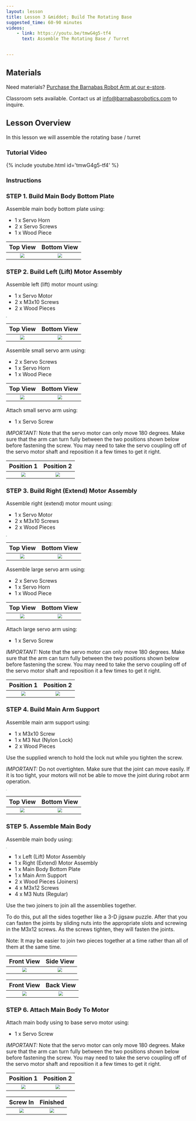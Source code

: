 ```yaml
---
layout: lesson
title: Lesson 3 &middot; Build The Rotating Base
suggested_time: 60-90 minutes
videos:
    - link: https://youtu.be/tmwG4g5-tf4
      text: Assemble The Rotating Base / Turret


---
```




## Materials

Need materials?  [Purchase the Barnabas Robot Arm at our e-store](https://shop.barnabasrobotics.com/collections/classroom-robotics-kits/products/barnabas-arduino-compatible-robot-arm-kit-with-joystick-control-ages-11).  

Classroom sets available.  Contact us at info@barnabasrobotics.com to inquire. 

## Lesson Overview

In this lesson we will assemble the rotating base / turret

### Tutorial Video

{% include youtube.html id='tmwG4g5-tf4' %}


### Instructions

### STEP 1. Build Main Body Bottom Plate

Assemble main body bottom plate using:

- 1 x Servo Horn
- 2 x Servo Screws
- 1 x Wood Piece

|                           Top View                           |                         Bottom View                          |
| :----------------------------------------------------------: | :----------------------------------------------------------: |
| <img src="bot (2).jpg" style="zoom:75%;" class="image center" /> | <img src="bot (1).jpg" style="zoom:75%;" class="image center" /> |

### STEP 2. Build Left (Lift) Motor Assembly

Assemble left (lift) motor mount using:

- 1 x Servo Motor
- 2 x M3x10 Screws
- 2 x Wood Pieces

<img src="lift (6).jpg" style="zoom:15%;" class="image center" />

|                           Top View                           |                         Bottom View                          |
| :----------------------------------------------------------: | :----------------------------------------------------------: |
| <img src="lift (4).jpg" style="zoom:75%;" class="image center" /> | <img src="lift (5).jpg" style="zoom:75%;" class="image center" /> |

Assemble small servo arm using:

- 2 x Servo Screws
- 1 x Servo Horn
- 1 x Wood Piece

|                           Top View                           |                         Bottom View                          |
| :----------------------------------------------------------: | :----------------------------------------------------------: |
| <img src="lift (7).jpg" style="zoom:75%;" class="image center" /> | <img src="lift1.jpg" style="zoom:75%;" class="image center" /> |

Attach small servo arm using:

- 1 x Servo Screw

*IMPORTANT:* Note that the servo motor can only move 180 degrees.  Make sure that the arm can turn fully between the two positions shown below before fastening the screw.  You may need to take the servo coupling off of the servo motor shaft and reposition it a few times to get it right.

|                          Position 1                          |                          Position 2                          |
| :----------------------------------------------------------: | :----------------------------------------------------------: |
| <img src="lift (3).jpg" style="zoom:75%;" class="image center" /> | <img src="lift (2).jpg" style="zoom:75%;" class="image center" /> |

### STEP 3. Build Right (Extend) Motor Assembly

Assemble right (extend) motor mount using:

- 1 x Servo Motor
- 2 x M3x10 Screws
- 2 x Wood Pieces

<img src="extend (7).jpg" style="zoom:15%;" class="image center" />

|                           Top View                           |                         Bottom View                          |
| :----------------------------------------------------------: | :----------------------------------------------------------: |
| <img src="extend (5).jpg" style="zoom:75%;" class="image center" /> | <img src="extend (6).jpg" style="zoom:75%;" class="image center" /> |

Assemble large servo arm using:

- 2 x Servo Screws
- 1 x Servo Horn
- 1 x Wood Piece

|                           Top View                           |                         Bottom View                          |
| :----------------------------------------------------------: | :----------------------------------------------------------: |
| <img src="extend (4).jpg" style="zoom:75%;" class="image center" /> | <img src="extend (3).jpg" style="zoom:75%;" class="image center" /> |

Attach large servo arm using:

- 1 x Servo Screw

*IMPORTANT:* Note that the servo motor can only move 180 degrees.  Make sure that the arm can turn fully between the two positions shown below before fastening the screw.  You may need to take the servo coupling off of the servo motor shaft and reposition it a few times to get it right.

|                          Position 1                          |                          Position 2                          |
| :----------------------------------------------------------: | :----------------------------------------------------------: |
| <img src="extend (1).jpg" style="zoom:75%;" class="image center" /> | <img src="extend (2).jpg" style="zoom:75%;" class="image center" /> |

### STEP 4. Build Main Arm Support

Assemble main arm support using:

- 1 x M3x10 Screw
- 1 x M3 Nut (Nylon Lock)
- 2 x Wood Pieces

Use the supplied wrench to hold the lock nut while you tighten the screw.  

*IMPORTANT:* Do not overtighten.  Make sure that the joint can move easily.  If it is too tight, your motors will not be able to move the joint during robot arm operation.

<img src="support.jpg" style="zoom:15%;" class="image center" />

|                           Top View                           |                         Bottom View                          |
| :----------------------------------------------------------: | :----------------------------------------------------------: |
| <img src="support (1).jpg" style="zoom:75%;" class="image center" /> | <img src="support (2).jpg" style="zoom:75%;" class="image center" /> |

### STEP 5. Assemble Main Body

Assemble main body using:

<img src="main body (9).jpg" style="zoom:15%;" class="image center" />

- 1 x Left (Lift) Motor Assembly
- 1 x Right (Extend) Motor Assembly
- 1 x Main Body Bottom Plate
- 1 x Main Arm Support
- 2 x Wood Pieces (Joiners)
- 4 x M3x12 Screws
- 4 x M3 Nuts (Regular)

Use the two joiners to join all the assemblies together.  

To do this, put all the sides together like a 3-D jigsaw puzzle.  After that you can fasten the joints by sliding nuts into the appropriate slots and screwing in the M3x12 screws.  As the screws tighten, they will fasten the joints.  

Note: It may be easier to join two pieces together at a time rather than all of them at the same time.

|                          Front View                          |                          Side View                           |
| :----------------------------------------------------------: | :----------------------------------------------------------: |
| <img src="main body (1).jpg" style="zoom:75%;" class="image center" /> | <img src="main body (8).jpg" style="zoom:75%;" class="image center" /> |

|                          Front View                          |                          Back View                           |
| :----------------------------------------------------------: | :----------------------------------------------------------: |
| <img src="main body (6).jpg" style="zoom:75%;" class="image center" /> | <img src="main body (7).jpg" style="zoom:75%;" class="image center" /> |

### STEP 6. Attach Main Body To Motor

Attach main body using to base servo motor using:

- 1 x Servo Screw

*IMPORTANT:* Note that the servo motor can only move 180 degrees.  Make sure that the arm can turn fully between the two positions shown below before fastening the screw.  You may need to take the servo coupling off of the servo motor shaft and reposition it a few times to get it right.

|                          Position 1                          |                          Position 2                          |
| :----------------------------------------------------------: | :----------------------------------------------------------: |
| <img src="main body (4).jpg" style="zoom:75%;" class="image center" /> | <img src="main body (5).jpg" style="zoom:75%;" class="image center" /> |

|                           Screw In                           |                           Finished                           |
| :----------------------------------------------------------: | :----------------------------------------------------------: |
| <img src="main body (2).jpg" style="zoom:75%;" class="image center" /> | <img src="main body (3).jpg" style="zoom:75%;" class="image center" /> |
